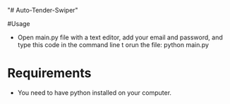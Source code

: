 "# Auto-Tender-Swiper" 

#Usage 
- Open main.py file with a text editor, add your email and password, and type this code in the command line t orun the file:
python main.py

# Requirements 
- You need to have python installed on your computer.

